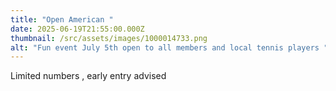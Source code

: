 ```yaml
---
title: "Open American "
date: 2025-06-19T21:55:00.000Z
thumbnail: /src/assets/images/1000014733.png
alt: "Fun event July 5th open to all members and local tennis players "
---
```

Limited numbers , early entry advised
